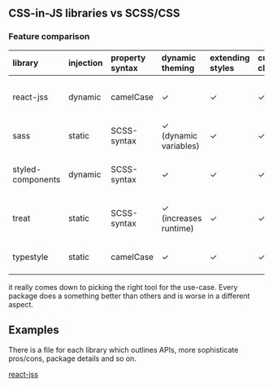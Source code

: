 ## CSS-in-JS libraries vs SCSS/CSS

### Feature comparison

| library           | injection | property syntax | dynamic theming       | extending styles | custom classNames | cascading styles | pros                           | cons                         |
|:------------------|:----------|:----------------|:----------------------|:-----------------|:------------------|:-----------------|:-------------------------------|:-----------------------------|
| react-jss         | dynamic   | camelCase       | ✓                     | ✓                | ✓                 | ✓                | can separate styling in files  | big library size             |
| sass              | static    | SCSS-syntax     | ✓ (dynamic variables) | ✓                | ✓                 | ✓                | CSS-Module approach            | relatively slow compile time |
| styled-components | dynamic   | SCSS-syntax     | ✓                     | ✓                | ✓                 | ✓                | easier to follow semantic HTML | big library size             |
| treat             | static    | SCSS-syntax     | ✓ (increases runtime) | ✓                | ✓                 | ✓                | very small package size        | low usage rates + acceptance |
| typestyle         | static    | camelCase       | ✓                     | ✓                | ✓                 | ✓                | typesafe + fast scripts        | very slow layout/painting    |

it really comes down to picking the right tool for the use-case. Every package does a something better than others and is worse in a different aspect.

## Examples

There is a file for each library which outlines APIs, more sophisticate pros/cons, package details and so on.

[react-jss](./features-react-jss.md)
